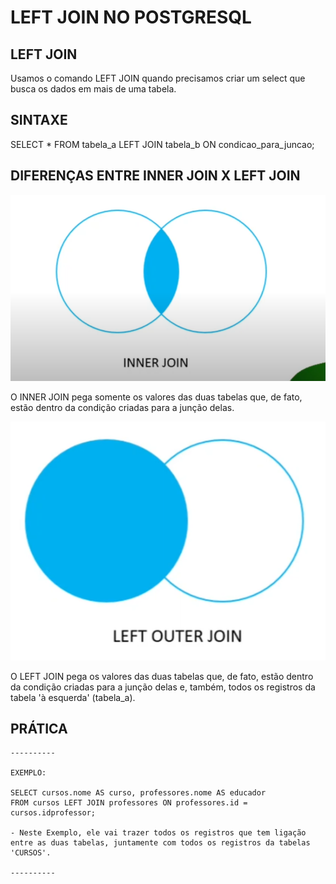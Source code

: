 # LEFT JOIN NO POSTGRESQL

## LEFT JOIN

Usamos o comando LEFT JOIN quando precisamos criar um select que busca os dados em mais de uma tabela.

## SINTAXE

SELECT *
FROM tabela_a
LEFT JOIN tabela_b ON condicao_para_juncao;

## DIFERENÇAS ENTRE INNER JOIN X LEFT JOIN

![inner_join](innerjoin.png)

O INNER JOIN pega somente os valores das duas tabelas que, de fato, estão dentro da condição criadas para a junção delas.

![inner_join](leftjoin.png)

O LEFT JOIN pega os valores das duas tabelas que, de fato, estão dentro da condição criadas para a junção delas e, também, todos os registros da tabela 'à esquerda' (tabela_a).

## PRÁTICA

```
----------

EXEMPLO:

SELECT cursos.nome AS curso, professores.nome AS educador 
FROM cursos LEFT JOIN professores ON professores.id = cursos.idprofessor;

- Neste Exemplo, ele vai trazer todos os registros que tem ligação entre as duas tabelas, juntamente com todos os registros da tabelas 'CURSOS'.

----------
```

